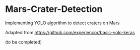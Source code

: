 # Mars-Crater-Detection
Implementing YOLO algorithm to detect craters on Mars 

Adapted from https://github.com/experiencor/basic-yolo-keras

(to be completed)
